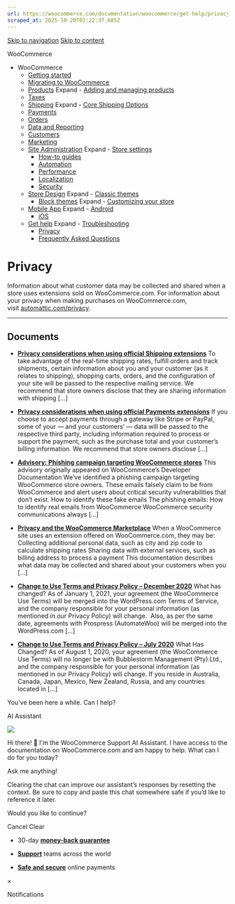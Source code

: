 ```yaml
---
url: https://woocommerce.com/documentation/woocommerce/get-help/privacy
scraped_at: 2025-10-20T02:22:37.685Z
---
```


[Skip to navigation](https://woocommerce.com/documentation/woocommerce/get-help/privacy/#main-navigation) [Skip to content](https://woocommerce.com/documentation/woocommerce/get-help/privacy/#page)

WooCommerce

- WooCommerce
  - [Getting started](https://woocommerce.com/documentation/woocommerce/getting-started/ "Everything you’ll need to get your online store up and running. From installation to managing orders — our guides can help with configuring WooCommerce to work for your business.")
  - [Migrating to WooCommerce](https://woocommerce.com/documentation/woocommerce/migrating-to-woocommerce/ "Ready to switch platforms? Our migration guides help you confidently move your store to WooCommerce. Whether you're just exploring or already planning the transition, you'll find step-by-step resources to get set up, transfer your data, and unlock the flexibility and control that come with owning your store.")
  - [Products](https://woocommerce.com/documentation/woocommerce/core-products/ "Products") Expand    - [Adding and managing products](https://woocommerce.com/document/managing-products/ "Adding and managing products")
  - [Taxes](https://woocommerce.com/documentation/woocommerce/taxes/ "Taxes")
  - [Shipping](https://woocommerce.com/documentation/woocommerce/shipping/ "Shipping") Expand    - [Core Shipping Options](https://woocommerce.com/documentation/woocommerce/shipping/core-shipping-options/ "Core Shipping Options")
  - [Payments](https://woocommerce.com/documentation/woocommerce/payments/ "Payments")
  - [Orders](https://woocommerce.com/documentation/woocommerce/orders/ "Orders")
  - [Data and Reporting](https://woocommerce.com/documentation/woocommerce/data-reporting/ "Data and Reporting")
  - [Customers](https://woocommerce.com/documentation/woocommerce/customers/ "Customers")
  - [Marketing](https://woocommerce.com/documentation/woocommerce/marketing/ "Marketing")
  - [Site Administration](https://woocommerce.com/documentation/woocommerce/site-admin/ "Site Administration") Expand    - [Store settings](https://woocommerce.com/documentation/woocommerce/site-admin/store-settings/ "Store settings")
    - [How-to guides](https://woocommerce.com/documentation/woocommerce/site-admin/how-to/ "Helpful guides for your WooCommerce store.")
    - [Automation](https://woocommerce.com/documentation/woocommerce/site-admin/automation/ "Automation")
    - [Performance](https://woocommerce.com/documentation/woocommerce/site-admin/performance/ "Performance")
    - [Localization](https://woocommerce.com/documentation/woocommerce/site-admin/localization/ "Localization")
    - [Security](https://woocommerce.com/documentation/woocommerce/site-admin/security/ "Security")
  - [Store Design](https://woocommerce.com/documentation/woocommerce/store-design/ "Store Design") Expand    - [Classic themes](https://woocommerce.com/documentation/woocommerce/store-design/classic-themes/ "Classic themes")
    - [Block themes](https://woocommerce.com/documentation/woocommerce/store-design/block-themes-store-editing/ "Store Editing is a new paradigm for managing your store's design. Use this content to learn how the editor (and this system) works.") Expand      - [Customizing your store](https://woocommerce.com/documentation/woocommerce/store-design/block-themes-store-editing/customize-your-store/ "Check these guides for explanations on how to customize the different sections of your WooCommerce store. Note that many of these details only apply when your site is using a block theme.")
  - [Mobile App](https://woocommerce.com/documentation/woocommerce/mobile/ "Mobile App") Expand    - [Android](https://woocommerce.com/documentation/woocommerce/mobile/mobile-android/ "Android")
    - [iOS](https://woocommerce.com/documentation/woocommerce/mobile/mobile-ios/ "iOS")
  - [Get help](https://woocommerce.com/documentation/woocommerce/get-help/ "Get help with WooCommerce and WordPress by checking out our collection of guides, FAQs, and documentation.  Start here: our troubleshooting guide addresses some of the most common issues. You can also get help from your fellow merchants in the WooCommerce support forums.") Expand    - [Troubleshooting](https://woocommerce.com/documentation/woocommerce/get-help/troubleshooting-get-help/ "Not sure where to start? Check out our Troubleshooting Guide to read about common issues and their solutions.")
    - [Privacy](https://woocommerce.com/documentation/woocommerce/get-help/privacy/ "Information about what customer data may be collected and shared when a store uses extensions sold on WooCommerce.com. For information about your privacy when making purchases on WooCommerce.com, visit automattic.com/privacy.")
    - [Frequently Asked Questions](https://woocommerce.com/documentation/woocommerce/get-help/frequently-asked-questions/ "Frequently Asked Questions")

# Privacy

Information about what customer data may be collected and shared when a store uses extensions sold on WooCommerce.com. For information about your privacy when making purchases on WooCommerce.com, visit [automattic.com/privacy](https://automattic.com/privacy/).

* * *

## Documents

- [**Privacy considerations when using official Shipping extensions**](https://woocommerce.com/document/privacy-shipping/)
To take advantage of the real-time shipping rates, fulfill orders and track shipments, certain information about you and your customer (as it relates to shipping), shopping carts, orders, and the configuration of your site will be passed to the respective mailing service. We recommend that store owners disclose that they are sharing information with shipping \[…\]

- [**Privacy considerations when using official Payments extensions**](https://woocommerce.com/document/privacy-payments/)
If you choose to accept payments through a gateway like Stripe or PayPal, some of your — and your customers’ — data will be passed to the respective third party, including information required to process or support the payment, such as the purchase total and your customer’s billing information. We recommend that store owners disclose \[…\]

- [**Advisory: Phishing campaign targeting WooCommerce stores**](https://woocommerce.com/document/advisory-phishing-campaign-targeting-woocommerce-stores/)
This advisory originally appeared on WooCommerce’s Developer Documentation We’ve identified a phishing campaign targeting WooCommerce store owners. These emails falsely claim to be from WooCommerce and alert users about critical security vulnerabilities that don’t exist. How to identify these fake emails The phishing emails: How to identify real emails from WooCommerce WooCommerce security communications always \[…\]

- [**Privacy and the WooCommerce Marketplace**](https://woocommerce.com/document/marketplace-privacy/)
When a WooCommerce site uses an extension offered on WooCommerce.com, they may be: Collecting additional personal data, such as city and zip code to calculate shipping rates Sharing data with external services, such as billing address to process a payment This documentation describes what data may be collected and shared about your customers when you \[…\]

- [**Change to Use Terms and Privacy Policy – December 2020**](https://woocommerce.com/document/change-to-use-terms-and-privacy-policy-december-2020/)
What has changed? As of January 1, 2021, your agreement (the WooCommerce Use Terms) will be merged into the WordPress.com Terms of Service, and the company responsible for your personal information (as mentioned in our Privacy Policy) will change.  Also, as per the same date, agreements with Prospress (AutomateWoo) will be merged into the WordPress.com \[…\]

- [**Change to Use Terms and Privacy Policy – July 2020**](https://woocommerce.com/document/privacy-update-jul-2020/)
What Has Changed? As of August 1, 2020, your agreement (the WooCommerce Use Terms) will no longer be with Bubblestorm Management (Pty) Ltd., and the company responsible for your personal information (as mentioned in our Privacy Policy) will change. If you reside in Australia, Canada, Japan, Mexico, New Zealand, Russia, and any countries located in \[…\]


You've been here a while. Can I help?

AI Assistant

![](https://woocommerce.com/wp-content/themes/woo/images/svg/support-chat-bot-avatar.svg)

Hi there! 👋 I'm the WooCommerce Support AI Assistant. I have access to the documentation on WooCommerce.com and am happy to help. What can I do for you today?

Ask me anything!

Clearing the chat can improve our assistant’s responses by resetting the context. Be sure to copy and paste this chat somewhere safe if you’d like to reference it later.

Would you like to continue?

Cancel
Clear

- 30-day **[money-back guarantee](https://woocommerce.com/refund-policy/)**

- **[Support](https://woocommerce.com/docs/)**
teams across the world

- **[Safe and secure](https://woocommerce.com/products/woopayments/)**
online payments

×

Notifications